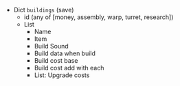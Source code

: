 
- Dict `buildings` (save)
	- id (any of [money, assembly, warp, turret, research])
	- List
		- Name
		- Item
		- Build Sound
		- Build data when build
		- Build cost base
		- Build cost add with each
		- List: Upgrade costs
